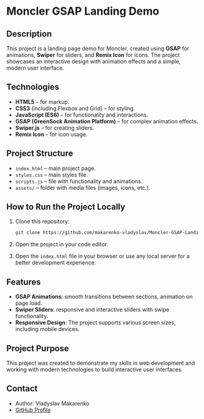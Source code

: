 
# Moncler GSAP Landing Demo

## Description

This project is a landing page demo for Moncler, created using **GSAP** for animations, **Swiper** for sliders, and **Remix Icon** for icons. The project showcases an interactive design with animation effects and a simple, modern user interface.

## Technologies

- **HTML5** – for markup.
- **CSS3** (including Flexbox and Grid) – for styling.
- **JavaScript (ES6)** – for functionality and interactions.
- **GSAP (GreenSock Animation Platform)** – for complex animation effects.
- **Swiper.js** – for creating sliders.
- **Remix Icon** – for icon usage.

## Project Structure

- `index.html` – main project page.
- `styles.css` – main styles file.
- `scripts.js` – file with functionality and animations.
- `assets/` – folder with media files (images, icons, etc.).

## How to Run the Project Locally

1. Clone this repository:
   ```bash
   git clone https://github.com/makarenko-vladyslav/Moncler-GSAP-Landing-Demo.git
   ```

2. Open the project in your code editor.

3. Open the `index.html` file in your browser or use any local server for a better development experience.

## Features

- **GSAP Animations**: smooth transitions between sections, animation on page load.
- **Swiper Sliders**: responsive and interactive sliders with swipe functionality.
- **Responsive Design**: The project supports various screen sizes, including mobile devices.

## Project Purpose

This project was created to demonstrate my skills in web development and working with modern technologies to build interactive user interfaces.

## Contact

- Author: Vladyslav Makarenko
- [GitHub Profile](https://github.com/makarenko-vladyslav)
